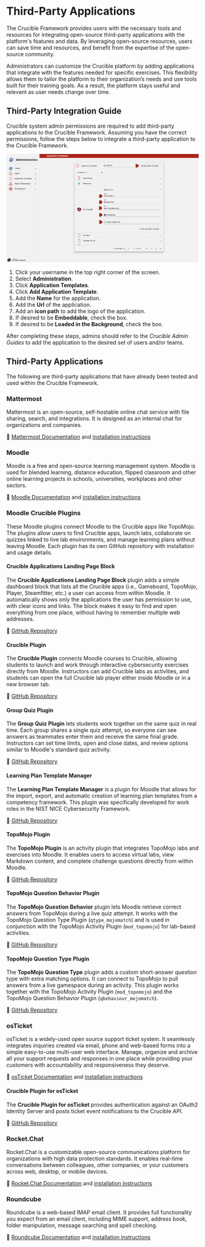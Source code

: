 # Third-Party Applications

The Crucible Framework provides users with the necessary tools and resources for integrating open-source third-party applications with the platform's features and data. By leveraging open-source resources, users can save time and resources, and benefit from the expertise of the open-source community.

Administrators can customize the Crucible platform by adding applications that integrate with the features needed for specific exercises. This flexibility allows them to tailor the platform to their organization’s needs and use tools built for their training goals. As a result, the platform stays useful and relevant as user needs change over time.

## Third-Party Integration Guide

Crucible system admin permissions are required to add third-party applications to the Crucible Framework. Assuming you have the correct permissions, follow the steps below to integrate a third-party application to the Crucible Framework.

![Crucible View Admin OE](../assets/img/viewAdmin.png)

1. Click your username in the top right corner of the screen.
2. Select **Administration**.
3. Click **Application Templates**.
4. Click **Add Application Template**.
5. Add the **Name** for the application.
6. Add the **Url** of the application.
7. Add an **icon path** to add the logo of the application.
8. If desired to be **Embeddable**, check the box.
9. If desired to be **Loaded in the Background**, check the box.

After completing these steps, admins should refer to the *Crucible Admin Guides* to add the application to the desired set of users and/or teams.

## Third-Party Applications

The following are third-party applications that have already been tested and used within the Crucible Framework.

### Mattermost

Mattermost is an open-source, self-hostable online chat service with file sharing, search, and integrations. It is designed as an internal chat for organizations and companies.

🔗 [Mattermost Documentation](https://docs.mattermost.com) and [installation instructions](https://github.com/cmu-sei/helm-charts/tree/main/charts/mattermost-team-edition)

### Moodle

Moodle is a free and open-source learning management system. Moodle is used for blended learning, distance education, flipped classroom and other online learning projects in schools, universities, workplaces and other sectors.

🔗 [Moodle Documentation](https://docs.moodle.org/401/en/Main_page) and [installation instructions](https://docs.moodle.org/401/en/Installation_quick_guide)

### Moodle Crucible Plugins

These Moodle plugins connect Moodle to the Crucible apps like TopoMojo. The plugins allow users to find Crucible apps, launch labs, collaborate on quizzes linked to live lab environments, and manage learning plans without leaving Moodle. Each plugin has its own GitHub repository with installation and usage details.

#### Crucible Applications Landing Page Block

The **Crucible Applications Landing Page Block** plugin adds a simple dashboard block that lists all the Crucible apps (i.e., Gameboard, TopoMojo, Player, Steamfitter, etc.) a user can access from within Moodle. It automatically shows only the applications the user has permission to use, with clear icons and links. The block makes it easy to find and open everything from one place, without having to remember multiple web addresses.

🔗 [GitHub Repository](https://github.com/cmu-sei/moodle-block_crucible)

#### Crucible Plugin

The **Crucible Plugin** connects Moodle courses to Crucible, allowing students to launch and work through interactive cybersecurity exercises directly from Moodle. Instructors can add Crucible labs as activities, and students can open the full Crucible lab player either inside Moodle or in a new browser tab.

🔗 [GitHub Repository](https://github.com/cmu-sei/moodle-mod_crucible)

#### Group Quiz Plugin

The **Group Quiz Plugin** lets students work together on the same quiz in real time. Each group shares a single quiz attempt, so everyone can see answers as teammates enter them and receive the same final grade. Instructors can set time limits, open and close dates, and review options similar to Moodle's standard quiz activity.

🔗 [GitHub Repository](https://github.com/cmu-sei/moodle-mod_groupquiz)

#### Learning Plan Template Manager

The **Learning Plan Template Manager** is a plugin for Moodle that allows for the import, export, and automatic creation of learning plan templates from a competency framework. This plugin was specifically developed for work roles in the NIST NICE Cybersecurity Framework.

🔗 [GitHub Repository](https://github.com/cmu-sei/moodle-tool_lptmanager)

#### TopoMojo Plugin

The **TopoMojo Plugin** is an activity plugin that integrates TopoMojo labs and exercises into Moodle. It enables users to access virtual labs, view Markdown content, and complete challenge questions directly from within Moodle.

🔗 [GitHub Repository](https://github.com/cmu-sei/moodle-mod_topomojo)

#### TopoMojo Question Behavior Plugin

The **TopoMojo Question Behavior** plugin lets Moodle retrieve correct answers from TopoMojo during a live quiz attempt. It works with the TopoMojo Question Type Plugin (`qtype_mojomatch`) and is used in conjunction with the TopoMojo Activity Plugin (`mod_topomojo`) for lab-based activities.

🔗 [GitHub Repository](https://github.com/cmu-sei/moodle-qbehaviour_mojomatch)

#### TopoMojo Question Type Plugin

The **TopoMojo Question Type** plugin adds a custom short-answer question type with extra matching options. It can connect to TopoMojo to pull answers from a live gamespace during an activity. This plugin works together with the TopoMojo Activity Plugin (`mod_topomojo`) and the TopoMojo Question Behavior Plugin (`qbehaviour_mojomatch`).

🔗 [GitHub Repository](https://github.com/cmu-sei/moodle-qtype_mojomatch)

### osTicket

osTicket is a widely-used open source support ticket system. It seamlessly integrates inquiries created via email, phone and web-based forms into a simple easy-to-use multi-user web interface. Manage, organize and archive all your support requests and responses in one place while providing your customers with accountability and responsiveness they deserve.

🔗 [osTicket Documentation](https://docs.osticket.com/en/latest/) and [installation instructions](https://docs.osticket.com/en/latest/Getting%20Started/Installation.html)

#### Crucible Plugin for osTicket

The **Crucible Plugin for osTicket** provides authentication against an OAuth2 Identity Server and posts ticket event notifications to the Crucible API.

🔗 [GitHub Repository](https://github.com/cmu-sei/osticket-crucible)

### Rocket.Chat

Rocket.Chat is a customizable open-source communications platform for organizations with high data protection standards. It enables real-time conversations between colleagues, other companies, or your customers across web, desktop, or mobile devices.

🔗 [Rocket.Chat Documentation](https://docs.rocket.chat) and [installation instructions](https://github.com/RocketChat/helm-charts)

### Roundcube

Roundcube is a web-based IMAP email client. It provides full functionality you expect from an email client, including MIME support, address book, folder manipulation, message searching and spell checking.

🔗 [Roundcube Documentation](https://docs.roundcube.net/doc/help/1.1/en_US/) and [installation instructions](https://github.com/sei-npacheco/webmail)
